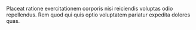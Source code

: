Placeat ratione exercitationem corporis nisi reiciendis voluptas odio repellendus. Rem quod qui quis optio voluptatem pariatur expedita dolores quas.